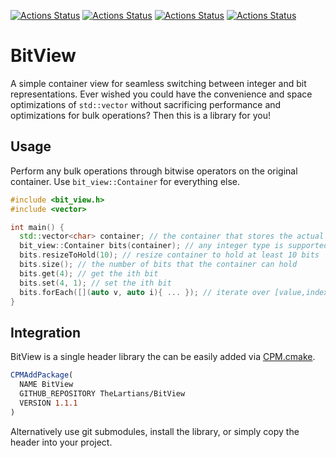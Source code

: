 [![Actions Status](https://github.com/TheLartians/BitView/workflows/MacOS/badge.svg)](https://github.com/TheLartians/CPM.cmake/actions)
[![Actions Status](https://github.com/TheLartians/BitView/workflows/Windows/badge.svg)](https://github.com/TheLartians/CPM.cmake/actions)
[![Actions Status](https://github.com/TheLartians/BitView/workflows/Ubuntu/badge.svg)](https://github.com/TheLartians/CPM.cmake/actions)
[![Actions Status](https://github.com/TheLartians/BitView/workflows/Style/badge.svg)](https://github.com/TheLartians/CPM.cmake/actions)

# BitView

A simple container view for seamless switching between integer and bit representations.
Ever wished you could have the convenience and space optimizations of `std::vector` without sacrificing performance and optimizations for bulk operations? 
Then this is a library for you!

## Usage

Perform any bulk operations through bitwise operators on the original container.
Use `bit_view::Container` for everything else.

```cpp
#include <bit_view.h>
#include <vector>

int main() {
  std::vector<char> container; // the container that stores the actual data
  bit_view::Container bits(container); // any integer type is supported
  bits.resizeToHold(10); // resize container to hold at least 10 bits
  bits.size(); // the number of bits that the container can hold
  bits.get(4); // get the ith bit
  bits.set(4, 1); // set the ith bit
  bits.forEach([](auto v, auto i){ ... }); // iterate over [value,index] pairs
}
```

## Integration

BitView is a single header library the can be easily added via [CPM.cmake](https://github.com/TheLartians/CPM.cmake).

```cmake
CPMAddPackage(
  NAME BitView
  GITHUB_REPOSITORY TheLartians/BitView
  VERSION 1.1.1
)
```

Alternatively use git submodules, install the library, or simply copy the header into your project. 
